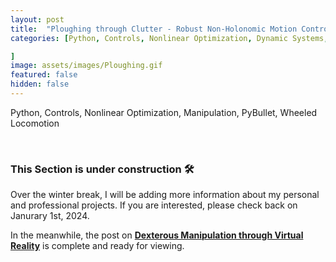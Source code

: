 ```yaml
---
layout: post
title:  "Ploughing through Clutter - Robust Non-Holonomic Motion Control"
categories: [Python, Controls, Nonlinear Optimization, Dynamic Systems, Manipulation, Simulation, PyBullet, Wheeled Locomotion

]
image: assets/images/Ploughing.gif
featured: false
hidden: false
---
```


Python, Controls, Nonlinear Optimization, Manipulation, PyBullet, Wheeled Locomotion

<br>

### This Section is under construction 🛠️
Over the winter break, I will be adding more information about my personal and professional projects. 
If you are interested, please check back on Janurary 1st, 2024.

In the meanwhile, the post on [**Dexterous Manipulation through Virtual Reality**](https://adityanairs.website/DexterousManipulationThroughVR/) is complete and ready for viewing.



